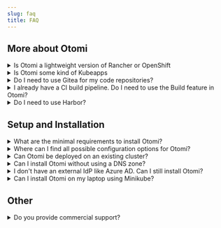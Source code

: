 ```yaml
---
slug: faq
title: FAQ
---
```


## More about Otomi

<details>
  <summary>Is Otomi a lightweight version of Rancher or OpenShift</summary>

No. Otomi is a pre-configured and curated package of open source projects combined with a self-service portal and requires an existing Kubernetes cluster to be installed on. Otomi can not be used to install a Kubernetes cluster.

</details>

<details>
  <summary>Is Otomi some kind of Kubeapps</summary>

We can imagine when looking at the list of all pre-configured and ready-to-use apps, you might get the impression that Otomi is some kind of application catalog for Kubernetes. But the opposite is true. When you install Otomi, you will get all of these apps and they’re already configured for you, and they will work out-of-the-box. You can then use the web UI or values repository to adjust the configuration of these apps based on your own requirements.

Otomi itself comes with a Developer Catalog that can be customized do offer custom Helm charts (Golden path Templates) to developers to use.

</details>

<details>
  <summary>Do I need to use Gitea for my code repositories?</summary>

No. Otomi itself uses Gitea for 2 repositories: the `otomi/values` and the `otomi/charts` repositories. `otomi/values` is used for the "local bookkeeping" of the platform configuration and `otomi/charts` is used for the Developer Catalog. Using external Git services for these repositories is not supported.

But it is not required to use Gitea for your own code repositories. Yes, Gitea can be used as a Git service for your own code projects, but if you are already using a Git service like Gitlab or GitHub, you are not forced to migrate.

The Build feature in Otomi is configured with credentials for Gitea private repositories, but it is also possible to use public Git repositories, or create a secret for an external Git service and use this secret.
</details>

<details>
  <summary>I already have a CI build pipeline. Do I need to use the Build feature in Otomi? </summary>

No. If you already have a CI build pipeline you can keep using it. You can choose to push your images to Harbor in Otomi. For this you can download the Docker credentials in Otomi Console.
</details>

<details>
  <summary>Do I need to use Harbor?</summary>

No, using Harbor is optional. The advantage of using Harbor is that Otomi automatically adds a `pull-secret` for Harbor to the Team namespace. If you would like to use an external image registry, then you will need to create the pull-secrets yourself.
</details>

## Setup and Installation

<details>
  <summary>What are the minimal requirements to install Otomi?</summary>

Otomi requires a running Kubernetes cluster of version `1.25` up to `1.27` using a Node pool with at least `12 vCPU` and `24 GiB memory`, but more is recommended. When using the `custom` provider (when installing Kubernetes on a unsupported provider), make sure Otomi can create a K8s LoadBalancer Service that is accessible from your machine (but not using 127.0.0.1).

</details>

<details>
  <summary>Where can I find all possible configuration options for Otomi?</summary>

When installing Otomi with the helm chart you can find its `values-schema.json` inside, which contains all the possible configuration parameters. It is generated from [otomi-core/values-schema.yaml](https://github.com/redkubes/otomi-core/blob/main/values-schema.yaml).

</details>

<details>
  <summary>Can Otomi be deployed on an existing cluster?</summary>

Yes, Otomi can be installed on an existing cluster as long as there are no namespaces that are also used by Otomi. We advise to install Otomi on a Vanilla Kubernetes cluster without any cloud specific add-ons installed.

</details>

<details>
  <summary>Can I install Otomi without using a DNS zone?</summary>

Yes, using a DNS zone for name resolution is optional (but prefferred). When installing Otomi with minimal values, nip.io is used for name resolution pointing to the public IP of the cloud load balancer.

</details>

<details>
  <summary>I don't have an external IdP like Azure AD. Can I still install Otomi?</summary>

Yes, using an external IdP like Azure AD is optional. When installing Otomi without `OIDC` values, Otomi will configure Keycloak as an IdP. You can create users in Keycloak and assign them to the pre-configured roles.

</details>

<details>
  <summary>Can I install Otomi on my laptop using Minikube?</summary>

Yes. You can use the Otomi `custom` provider to install Otomi on Kubernetes running on your own hardware, including Minikube. Note that Otomi needs to be able to create a Kubernetes LoadBalancer service and the IP needs to be accessible for pods running in the cluster and for your local browser. `127.0.0.1` can not be used, so running minikube with the Docker provider is not supported. Use the [Hyperkit driver](https://minikube.sigs.k8s.io/docs/drivers/hyperkit/) instead. Also note that Otomi does not support ARM.

Otomi is a complete platform suite and not a single purpose tool. This is why otomi requires a stable (cloud) infrastructure and sufficient resources. Running Otomi on your laptop is therefor not advised.

</details>

## Other

<details>
  <summary>Do you provide commercial support?</summary>

Yes, you can contact us for commercial support. [Red Kubes](https://redkubes.com) is the company behind Otomi.

</details>
